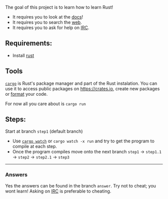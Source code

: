 The goal of this project is to learn how to learn Rust!

- It requires you to look at the [docs](https://doc.rust-lang.org/std/)!
- It requires you to search the [web](http://www.letmegooglethat.com/?q=rust).
- It requires you to ask for help on [IRC](https://chat.mibbit.com/?server=irc.mozilla.org&channel=%23rust-beginners).

## Requirements:
- Install [rust](https://www.rust-lang.org/en-US/install.html)

## Tools
[`cargo`](https://doc.rust-lang.org/cargo/) is Rust's package manager and part of the Rust instalation.
You can use it to access public packages on https://crates.io, create new packages 
or [format](https://github.com/rust-lang-nursery/rustfmt) your code.

For now all you care about is `cargo run`

## Steps:
Start at branch `step1` (default branch)

- Use [`cargo watch`](https://github.com/passcod/cargo-watch) or 
`cargo watch -x run` and try to get the program to compile at each step.
- Once the program compiles move onto the next branch `step1` -> `step1.1` -> `step2` -> `step2.1` -> `step3`


---

### Answers
Yes the answers can be found in the branch `answer`. Try not to cheat; you wont learn!
Asking on [IRC](https://chat.mibbit.com/?server=irc.mozilla.org&channel=%23rust-beginners) is preferable to cheating.
